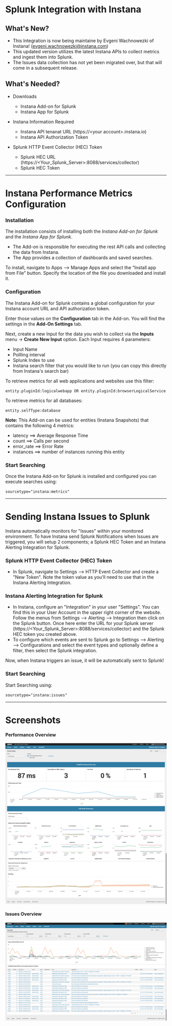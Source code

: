 # Splunk Integration with Instana

## What's New?
- This Integration is now being maintaine by Evgeni Wachnowezki of Instana! (evgeni.wachnowezki@instana.com)   
- This updated version utilizes the latest Instana APIs to collect metrics and ingest them into Splunk.
- The Issues data collection has not yet been migrated over, but that will come in a subsequent release.


## What's Needed?
- Downloads
    - Instana Add-on for Splunk
    - Instana App for Splunk

- Instana Information Required
    - Instana API tenanat URL   (https://&lt;your account&gt;.instana.io)
    - Instana API Authorization Token

- Splunk HTTP Event Collector (HEC) Token
    - Splunk HEC URL  (https://<Your_Splunk_Server>:8088/services/collector)
    - Splunk HEC Token
    

----  
# Instana Performance Metrics Configuration

### Installation
The installation consists of installing both the *Instana Add-on for Splunk* and the *Instana App for Splunk*.   
  - The Add-on is responsible for executing the rest API calls and collecting the data from Instana.  
  - The App provides a collection of dashboards and saved searches.  
  
To install, navigate to Apps --> Manage Apps and select the “Install app from File” button.  Specify the location of the file you downloaded and install it.   

### Configuration
The Instana Add-on for Splunk contains a global configuration for your Instana account URL and API authorization token.  

Enter those values on the **Configuration** tab in the Add-on.  You will find the settings in the **Add-On Settings** tab.

Next, create a new Input for the data you wish to collect via the **Inputs** menu -> **Create New Input** option.  Each Input requires 4 parameters:
  - Input Name 
  - Pollling interval
  - Splunk Index to use
  - Instana search filter that you would like to run (you can copy this directly from Instana's search bar)
  
  To retrieve metrics for all web applications and websites use this filter: 
  ```
  entity.pluginId:logicalwebapp OR entity.pluginId:browserLogicalService
  ```
  To retrieve metrics for all databases: 
  ```
  entity.selfType:database 
  ```
**Note:** This Add-on can be used for entities (Instana Snapshots) that contains the following 4 metrics:  
  - latency     ==> Average Response Time
  - count       ==> Calls per second
  - error_rate  ==> Error Rate
  - instances   ==> number of instances running this entity


### Start Searching
Once the Instana Add-on for Splunk is installed and configured you can execute searches using: 
```
sourcetype="instana:metrics"
```

----  
# Sending Instana Issues to Splunk

Instana automatically monitors for "Issues" within your monitored environment.  To have Instana send Splunk Notifications when Issues are triggered, you will setup 2 components; a Splunk HEC Token and an Instana Alerting Integration for Splunk.  

### Splunk HTTP Event Collector (HEC) Token
- In Splunk, navigate to Settings --> HTTP Event Collector and create a "New Token".  Note the token value as you'll need to use that in the Instana Alerting Integration. 


### Instana Alerting Integration for Splunk
- In Instana, configure an "Integration" in your user "Settings".   You can find this in your User Account in the upper right corner of the website. Follow the menus from Settings --> Alerting --> Integration then click on the Splunk button.  Once here enter the URL for your Splunk server (https://<Your_Splunk_Server>:8088/services/collector) and the Splunk HEC token you created above.  
- To configure which events are sent to Splunk go to Settings --> Alerting --> Configurations and select the event types and optionally define a filter, then select the Splunk integration.

Now, when Instana triggers an issue, it will be automatically sent to Splunk!   

### Start Searching
Start Searching using: 
```
sourcetype="instana:issues"
```

----  
# Screenshots
#### Performance Overview
<a href="images/Splunk_instana0.png" rel="Performance Screenshot"><img src="images/Splunk_instana0.png" alt="Performance Screenshot" /></a>

#### Issues Overview
<a href="images/Splunk_Instana_Issues.png" rel="Issues Screenshot"><img src="images/Splunk_Instana_Issues.png" alt="Issues Screenshot" /></a>


